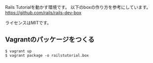 Rails Tutorialを動かす環境です。
以下のboxの作り方を参考にしています。
https://github.com/rails/rails-dev-box

ライセンスはMITです。

## Vagrantのパッケージをつくる

```console
$ vagrant up
$ vagrant package -o railstutorial.box
```
